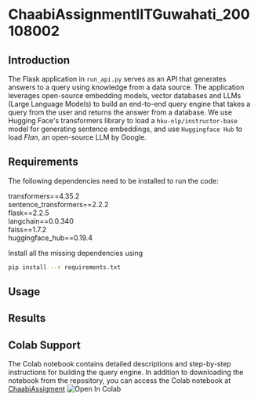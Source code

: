 # ChaabiAssignmentIITGuwahati_200108002

## Introduction
The Flask application in ```run_api.py``` serves as an API that generates answers to a query using knowledge from a data source. The application leverages open-source embedding models, vector databases and LLMs (Large Language Models) to build an end-to-end query engine that takes a query from the user and returns the answer from a database. We use Hugging Face's transformers library to load a ```hku-nlp/instructor-base``` model for generating sentence embeddings, and use ```Huggingface Hub``` to load *Flan*, an open-source LLM by Google.

## Requirements
The following dependencies need to be installed to run the code:

transformers==4.35.2 \
sentence_transformers==2.2.2 \
flask==2.2.5 \
langchain==0.0.340 \
faiss==1.7.2 \
huggingface_hub==0.19.4 

Install all the missing dependencies using  
```bash 
pip install --r requirements.txt
```

## Usage



## Results

## Colab Support

The Colab notebook contains detailed descriptions and step-by-step instructions for building the query engine. In addition to downloading the notebook from the repository, you can access the Colab notebook at [ChaabiAssigment](https://colab.research.google.com/drive/1B9_zwWApkKAEAWYdVs2HqifMKoxY8ceU?usp=sharing)
![Open In Colab](https://colab.research.google.com/assets/colab-badge.svg)
